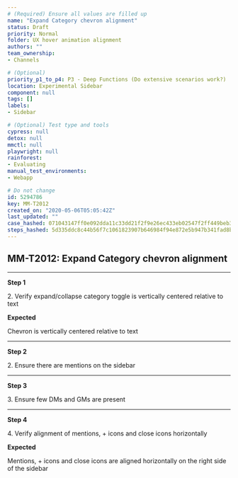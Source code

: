 ```yaml
---
# (Required) Ensure all values are filled up
name: "Expand Category chevron alignment"
status: Draft
priority: Normal
folder: UX hover animation alignment
authors: ""
team_ownership: 
- Channels

# (Optional)
priority_p1_to_p4: P3 - Deep Functions (Do extensive scenarios work?)
location: Experimental Sidebar
component: null
tags: []
labels: 
- Sidebar

# (Optional) Test type and tools
cypress: null
detox: null
mmctl: null
playwright: null
rainforest: 
- Evaluating
manual_test_environments: 
- Webapp

# Do not change
id: 5294786
key: MM-T2012
created_on: "2020-05-06T05:05:42Z"
last_updated: ""
case_hashed: 071043147ff0e092dda11c33dd21f2f9e26ec433eb02547f2ff449beb3b083ce5bfbef99aa4c7c1b81ece5675c498a86
steps_hashed: 5d335ddc8c44b56f7c1061823907b646984f94e872e5b947b341fad8bbc1a46da24dae088b0d43ccabeb1301370a91a3
---
```


<!-- (Auto-generated) Based on frontmatter's "key" and "name" -->

## MM-T2012: Expand Category chevron alignment

---

**Step 1**

2\. Verify expand/collapse category toggle is vertically centered relative to text

**Expected**

Chevron is vertically centered relative to text

---

**Step 2**

2\. Ensure there are mentions on the sidebar

---

**Step 3**

3\. Ensure few DMs and GMs are present

---

**Step 4**

4\. Verify alignment of mentions, + icons and close icons horizontally

**Expected**

Mentions, + icons and close icons are aligned horizontally on the right side of the sidebar
